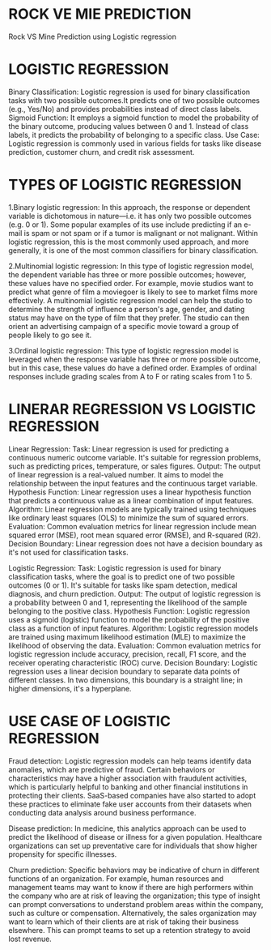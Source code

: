 # ROCK VE MIE PREDICTION
Rock VS Mine Prediction using Logistic regression 


# LOGISTIC REGRESSION

Binary Classification: Logistic regression is used for binary classification tasks with two possible outcomes.It predicts one of two possible outcomes (e.g., Yes/No) and provides probabilities instead of direct class labels.
Sigmoid Function: It employs a sigmoid function to model the probability of the binary outcome, producing values between 0 and 1. Instead of class labels, it predicts the probability of belonging to a specific class. 
Use Case: Logistic regression is commonly used in various fields for tasks like disease prediction, customer churn, and credit risk assessment.


# TYPES OF LOGISTIC REGRESSION 

1.Binary logistic regression: In this approach, the response or dependent variable is dichotomous in nature—i.e. it has only two possible outcomes (e.g. 0 or 1). Some popular examples of its use include predicting if an e-mail is spam or not spam or if a tumor is malignant or not malignant. Within logistic regression, this is the most commonly used approach, and more generally, it is one of the most common classifiers for binary classification.

2.Multinomial logistic regression: In this type of logistic regression model, the dependent variable has three or more possible outcomes; however, these values have no specified order.  For example, movie studios want to predict what genre of film a moviegoer is likely to see to market films more effectively. A multinomial logistic regression model can help the studio to determine the strength of influence a person's age, gender, and dating status may have on the type of film that they prefer. The studio can then orient an advertising campaign of a specific movie toward a group of people likely to go see it.

3.Ordinal logistic regression: This type of logistic regression model is leveraged when the response variable has three or more possible outcome, but in this case, these values do have a defined order. Examples of ordinal responses include grading scales from A to F or rating scales from 1 to 5. 


# LINERAR REGRESSION VS LOGISTIC REGRESSION

Linear Regression:
Task: Linear regression is used for predicting a continuous numeric outcome variable. It's suitable for regression problems, such as predicting prices, temperature, or sales figures.
Output: The output of linear regression is a real-valued number. It aims to model the relationship between the input features and the continuous target variable.
Hypothesis Function: Linear regression uses a linear hypothesis function that predicts a continuous value as a linear combination of input features.
Algorithm: Linear regression models are typically trained using techniques like ordinary least squares (OLS) to minimize the sum of squared errors.
Evaluation: Common evaluation metrics for linear regression include mean squared error (MSE), root mean squared error (RMSE), and R-squared (R2).
Decision Boundary: Linear regression does not have a decision boundary as it's not used for classification tasks.

Logistic Regression:
Task: Logistic regression is used for binary classification tasks, where the goal is to predict one of two possible outcomes (0 or 1). It's suitable for tasks like spam detection, medical diagnosis, and churn prediction.
Output: The output of logistic regression is a probability between 0 and 1, representing the likelihood of the sample belonging to the positive class.
Hypothesis Function: Logistic regression uses a sigmoid (logistic) function to model the probability of the positive class as a function of input features.
Algorithm: Logistic regression models are trained using maximum likelihood estimation (MLE) to maximize the likelihood of observing the data.
Evaluation: Common evaluation metrics for logistic regression include accuracy, precision, recall, F1 score, and the receiver operating characteristic (ROC) curve.
Decision Boundary: Logistic regression uses a linear decision boundary to separate data points of different classes. In two dimensions, this boundary is a straight line; in higher dimensions, it's a hyperplane.

# USE CASE OF LOGISTIC REGRESSION 

Fraud detection: Logistic regression models can help teams identify data anomalies, which are predictive of fraud. Certain behaviors or characteristics may have a higher association with fraudulent activities, which is particularly helpful to banking and other financial institutions in protecting their clients. SaaS-based companies have also started to adopt these practices to eliminate fake user accounts from their datasets when conducting data analysis around business performance.

Disease prediction: In medicine, this analytics approach can be used to predict the likelihood of disease or illness for a given population. Healthcare organizations can set up preventative care for individuals that show higher propensity for specific illnesses.

Churn prediction: Specific behaviors may be indicative of churn in different functions of an organization. For example, human resources and management teams may want to know if there are high performers within the company who are at risk of leaving the organization; this type of insight can prompt conversations to understand problem areas within the company, such as culture or compensation. Alternatively, the sales organization may want to learn which of their clients are at risk of taking their business elsewhere. This can prompt teams to set up a retention strategy to avoid lost revenue.
